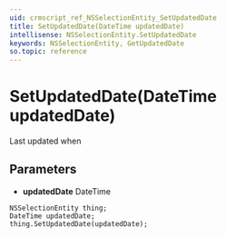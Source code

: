```yaml
---
uid: crmscript_ref_NSSelectionEntity_SetUpdatedDate
title: SetUpdatedDate(DateTime updatedDate)
intellisense: NSSelectionEntity.SetUpdatedDate
keywords: NSSelectionEntity, GetUpdatedDate
so.topic: reference
---
```


# SetUpdatedDate(DateTime updatedDate)

Last updated when

## Parameters

* **updatedDate** DateTime

```crmscript
NSSelectionEntity thing;
DateTime updatedDate;
thing.SetUpdatedDate(updatedDate);
```

